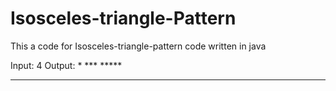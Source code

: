 # Isosceles-triangle-Pattern

This a code for Isosceles-triangle-pattern code written in java

Input:
     4
Output:
      *
     ***
    *****
   *******
